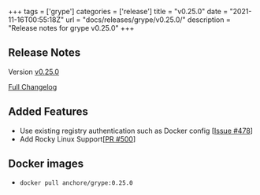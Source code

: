 +++
tags = ['grype']
categories = ['release']
title = "v0.25.0"
date = "2021-11-16T00:55:18Z"
url = "docs/releases/grype/v0.25.0/"
description = "Release notes for grype v0.25.0"
+++

## Release Notes

Version [v0.25.0](https://github.com/anchore/grype/releases/tag/v0.25.0)

[Full Changelog](https://github.com/anchore/grype/compare/v0.24.1...)

## Added Features

- Use existing registry authentication such as Docker config [[Issue #478](https://github.com/anchore/grype/issues/478)]
- Add Rocky Linux Support[[PR #500](https://github.com/anchore/grype/pull/500)]

## Docker images

- `docker pull anchore/grype:0.25.0`
